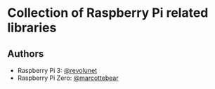 # Collection of Raspberry Pi related libraries

## Authors

- Raspberry Pi 3: [@revolunet](https://github.com/revolunet)
- Raspberry Pi Zero: [@marcottebear](https://github.com/marcottebear)
